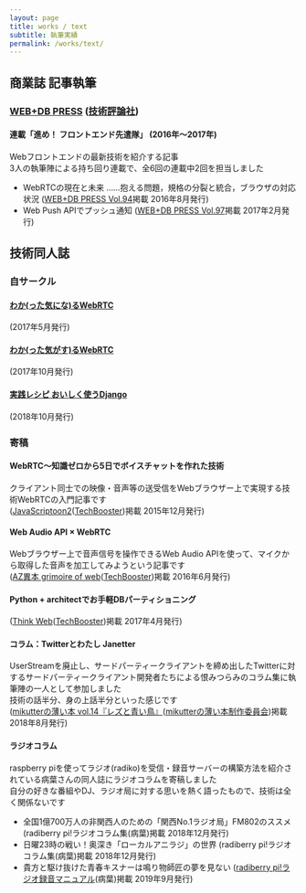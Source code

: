 ```yaml
---
layout: page
title: works / text
subtitle: 執筆実績
permalink: /works/text/
---
```


## 商業誌 記事執筆

### [WEB+DB PRESS](https://gihyo.jp/magazine/wdpress) ([技術評論社](https://gihyo.jp/book))
#### 連載「進め！ フロントエンド先遣隊」 (2016年〜2017年)

Webフロントエンドの最新技術を紹介する記事  
3人の執筆陣による持ち回り連載で、全6回の連載中2回を担当しました

* WebRTCの現在と未来 ……抱える問題，規格の分裂と統合，ブラウザの対応状況 ([WEB+DB PRESS Vol.94](https://gihyo.jp/magazine/wdpress/archive/2016/vol94)掲載 2016年8月発行)
* Web Push APIでプッシュ通知 ([WEB+DB PRESS Vol.97](https://gihyo.jp/magazine/wdpress/archive/2017/vol97)掲載 2017年2月発行)

## 技術同人誌

### 自サークル

#### [わか(った気にな)るWebRTC](https://mzsm.booth.pm/items/517516)

(2017年5月発行)

#### [わか(った気がす)るWebRTC](https://mzsm.booth.pm/items/628127)

(2017年10月発行)

#### [実践レシピ おいしく使うDjango](https://mzsm.booth.pm/items/1043445)

(2018年10月発行)

### 寄稿

#### WebRTC～知識ゼロから5日でボイスチャットを作れた技術
クライアント同士での映像・音声等の送受信をWebブラウザー上で実現する技術WebRTCの入門記事です  
([JavaScriptoon2](https://techbooster.booth.pm/items/178227)([TechBooster](https://techbooster.org/))掲載 2015年12月発行)

#### Web Audio API × WebRTC 
Webブラウザー上で音声信号を操作できるWeb Audio APIを使って、マイクから取得した音声を加工してみようという記事です  
([AZ異本 grimoire of web](https://techbooster.booth.pm/items/275301)([TechBooster](https://techbooster.org/))掲載 2016年6月発行)

#### Python + architectでお手軽DBパーティショニング
([Think Web](https://techbooster.booth.pm/items/488347)([TechBooster](https://techbooster.org/))掲載 2017年4月発行)

#### コラム：Twitterとわたし Janetter
UserStreamを廃止し、サードパーティークライアントを締め出したTwitterに対するサードパーティークライアント開発者たちによる恨みつらみのコラム集に執筆陣の一人として参加しました  
技術の話半分、身の上話半分といった感じです  
([mikutterの薄い本 vol.14『レズと青い鳥』](https://mikutter-book.booth.pm/items/967435)([mikutterの薄い本制作委員会](https://kohinata.sumomo.ne.jp/mikutter.html))掲載 2018年8月発行)

#### ラジオコラム
raspberry piを使ってラジオ(radiko)を受信・録音サーバーの構築方法を紹介されている病葉さんの同人誌にラジオコラムを寄稿しました  
自分の好きな番組やDJ、ラジオ局に対する思いを熱く語ったもので、技術は全く関係ないです

* 全国1億700万人の非関西人のための「関西No.1ラジオ局」FM802のススメ (radiberry pi!ラジオコラム集(病葉)掲載 2018年12月発行)
* 日曜23時の戦い！奥深き「ローカルアニラジ」の世界 (radiberry pi!ラジオコラム集(病葉)掲載 2018年12月発行)
* 貴方と駆け抜けた青春キスナーは鳴り物師匠の夢を見ない ([radiberry pi!ラジオ録音マニュアル](https://techbookfest.org/product/5350359631396864)(病葉)掲載 2019年9月発行)
